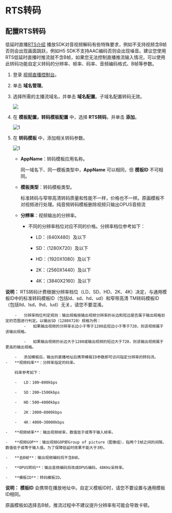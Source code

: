 # RTS转码

## 配置RTS转码

低延时直播[RTS介绍](https://www.aliyun.com/ntms/lowlatencylive) 播放SDK对音视频解码有些特殊要求，例如不支持视频含B帧否则会出现画面跳跃，例如H5 SDK不支持AAC编码否则会出现噪音。建议您使用RTS低延时直播时推流就不含B帧，如果您无法控制直播推流输入情况，可以使用此转码功能自定义转码的分辨率、帧率、码率、音频编码格式、B帧等参数。

1.  登录 [视频直播控制台](https://live.console.aliyun.com/)。
2.  单击 **域名管理**。
3.  选择所需的主播流域名，并单击 **域名配置**。子域名配置转码无效。

    ![](https://static-aliyun-doc.oss-cn-hangzhou.aliyuncs.com/assets/img/zh-CN/2493600061/p68665.png)

4.  在 **模板配置，转码模板配置** 中，选择 **RTS转码**，并单击 **添加**。

    ![1](https://static-aliyun-doc.oss-cn-hangzhou.aliyuncs.com/assets/img/zh-CN/6314649951/p132791.png)

5.  在 **转码模板** 中，添加相关转码参数。

    ![1](https://static-aliyun-doc.oss-cn-hangzhou.aliyuncs.com/assets/img/zh-CN/6314649951/p132793.png)

    -   **AppName**：转码模板应用名称。

        同一域名下、同一模板类型中，**AppName** 可以相同，但 **模板ID** 不可相同。

    -   **模板类型**：转码模板类型。

        标准转码与窄带高清转码质量和性能不一样，价格也不一样。原画模板不对视频进行处理。纯音频转码模板删除视频只输出OPUS音频流

    -   **分辨率**：视频输出的分辨率。
        -   不同的分辨率档位对应不同的价格。分辨率档位参考如下：
            -   LD：（640X480）及以下

            -   SD：（1280X720）及以下

            -   HD：（1920X1080）及以下

            -   2K：（2560X1440）及以下

            -   4K：（3840X2160）及以下

**说明：** RTS转码计费根据分辨率档位（LD、SD、HD、2K、4K）决定，与通用模板ID中的标准转码模板ID（包括ld、sd、hd、ud）和窄带高清 TM转码模板ID（包括lld、lsd、lhd、lud）无关，请您不要混淆。

        -   分辨率档位判定规则：输出规格按输出视频分辨率的长边和短边是否属于输出规格划定的范围进行判定。以输出SD（1280X720）规格为例：
            -   如果输出视频的分辨率长边小于等于1280且短边小于等于720，则该视频属于该输出规格。

            -   如果输出视频的长边大于1280或输出视频的短边大于720，则该输出视频属于更高的输出规格。

        -   添加模板后，输出的直播地址后携带模板ID参数即可访问指定分辨率的转码流。
    -   **视频码率**：分辨率指定的码率。

        码率参考如下：

        -   LD：100~800kbps

        -   SD：200~1500kbps

        -   HD：500~4000kbps

        -   2K：2000~8000kbps

        -   4K：4000~30000kbps

    -   **视频帧率**：输出视频帧率，数值低于或等于输入帧率。

    -   **视频GOP**：输出视频GOP即Group of picture（图像组），指两个I帧之间的间隔，数值低于或等于输入值。为了保障低延时效果不能大于3秒。

    -   **去B帧**：输出视频编码将不含B帧。

    -   **OPUS转码**：输出音频编码将改成OPUS编码，48KHz采样率。

    -   **模板ID**：转码模板ID。

**说明：** **模板ID** 会携带在播放地址中。自定义模板ID时，请您不要设置与通用模板ID相同。

原画模板如选择去B帧，推流过程中不建议提升分辨率有可能会导致卡顿。


